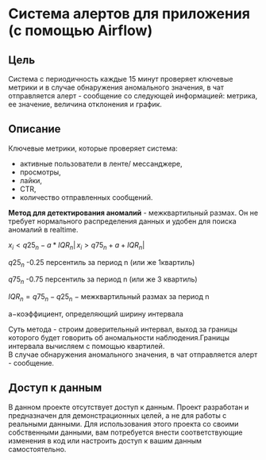 # Cистема алертов для приложения (с помощью Airflow)
## Цель 
Система с периодичность каждые 15 минут проверяет ключевые метрики и в случае обнаружения аномального значения, в чат отправляется алерт - сообщение со следующей информацией: метрика, ее значение, величина отклонения и график.

## Описание
Ключевые метрики, которые проверяет система:
- активные пользователи в ленте/ мессанджере,
- просмотры,
- лайки,
- CTR,
- количество отправленных сообщений.

**Метод для детектирования аномалий** - межквартильный размах. Он не требует нормального распределения данных и удобен для поиска аномалий в realtime. 

$x_{i}<q25_{n}-a*IQR_{n}\left|\,x_{i}>q75_{n}+a+IQR_{n}\right|$

$q25_{n}$ -0.25 персентиль за период n (или же 1квартиль)

$q75_{n}$ -0.75 персентиль за период n (или же 3 квартиль)

$IQR_{n}= q75_{n} - q25_{n}$ − межквартильный размах за период n

a−коэффициент, определяющий ширину интервала

Суть метода - строим доверительный интервал, выход за границы которого будет говорить об аномальности наблюдения.Границы интервала вычисляем с помощью квартилей.  
В случае обнаружения аномального значения, в чат отправляется алерт - сообщение.
## Доступ к данным

В данном проекте отсутствует доступ к данным. Проект разработан и предназначен для демонстрационных целей, а не для работы с реальными данными. Для использования этого проекта со своими собственными данными, вам потребуется внести соответствующие изменения в код или настроить доступ к вашим данным самостоятельно.
